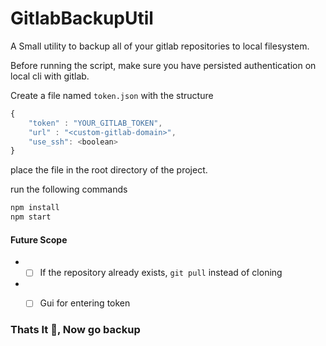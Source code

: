# GitlabBackupUtil

A Small utility to backup all of your gitlab repositories to local filesystem.

Before running the script, make sure you have persisted authentication on local cli with gitlab.

Create a file named `token.json` with the structure
```javascript
{
    "token" : "YOUR_GITLAB_TOKEN",
    "url" : "<custom-gitlab-domain>",
    "use_ssh": <boolean>
}

```

place the file in the root directory of the project.

run the following commands
```javascript
npm install
npm start
```

#### Future Scope
* - [ ] If the repository already exists, `git pull` instead of cloning
* - [ ] Gui for entering token


### Thats It :rocket:, Now go backup
